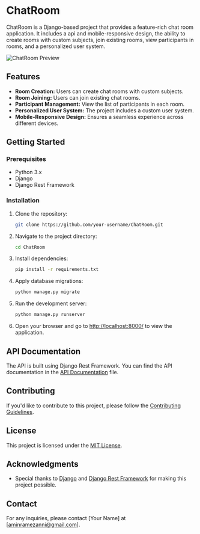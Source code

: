 # ChatRoom

ChatRoom is a Django-based project that provides a feature-rich chat room application. It includes a api and mobile-responsive design, the ability to create rooms with custom subjects, join existing rooms, view participants in rooms, and a personalized user system.

![ChatRoom Preview]('images/readme.png')

## Features

- **Room Creation:** Users can create chat rooms with custom subjects.
- **Room Joining:** Users can join existing chat rooms.
- **Participant Management:** View the list of participants in each room.
- **Personalized User System:** The project includes a custom user system.
- **Mobile-Responsive Design:** Ensures a seamless experience across different devices.

## Getting Started

### Prerequisites

- Python 3.x
- Django
- Django Rest Framework

### Installation

1. Clone the repository:

    ```bash
    git clone https://github.com/your-username/ChatRoom.git
    ```

2. Navigate to the project directory:

    ```bash
    cd ChatRoom
    ```

3. Install dependencies:

    ```bash
    pip install -r requirements.txt
    ```

4. Apply database migrations:

    ```bash
    python manage.py migrate
    ```

5. Run the development server:

    ```bash
    python manage.py runserver
    ```

6. Open your browser and go to [http://localhost:8000/](http://localhost:8000/) to view the application.

## API Documentation

The API is built using Django Rest Framework. You can find the API documentation in the [API Documentation](/docs/api.md) file.

## Contributing

If you'd like to contribute to this project, please follow the [Contributing Guidelines](CONTRIBUTING.md).

## License

This project is licensed under the [MIT License](LICENSE).

## Acknowledgments

- Special thanks to [Django](https://www.djangoproject.com/) and [Django Rest Framework](https://www.django-rest-framework.org/) for making this project possible.

## Contact

For any inquiries, please contact [Your Name] at [aminramezanni@gmail.com].


